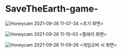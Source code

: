 # SaveTheEarth-game-

![Honeycam 2021-09-26 11-07-34](https://user-images.githubusercontent.com/71580773/134790886-19490ca5-32e1-4296-911a-1d19df23764c.gif)
                                                             <초기 화면>

![Honeycam 2021-09-26 11-10-03](https://user-images.githubusercontent.com/71580773/134790889-ee8fc3d2-1519-40b5-9f3a-0854827c0a9e.gif)
                                                             <플레이 화면>

![Honeycam 2021-09-26 11-09-26](https://user-images.githubusercontent.com/71580773/134790888-aa38bf93-08c7-4296-9a03-cd4e53f2fa6f.gif)
                                                           <게임오버 시 화면>

